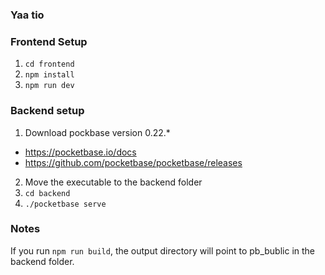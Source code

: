 ### Yaa tio

### Frontend Setup

1. `cd frontend`
1. `npm install`
1. `npm run dev`

### Backend setup

1. Download pockbase version 0.22.*
  - https://pocketbase.io/docs
  - https://github.com/pocketbase/pocketbase/releases
2. Move the executable to the backend folder
1. `cd backend`
1. `./pocketbase serve`

### Notes

If you run `npm run build`, the output directory will point to pb_bublic in the backend folder.
